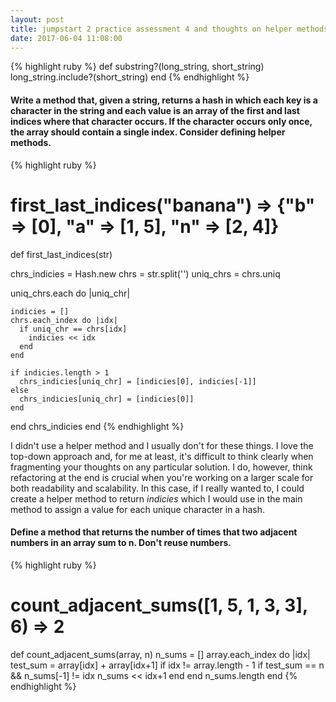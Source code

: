 ```yaml
---
layout: post
title: jumpstart 2 practice assessment 4 and thoughts on helper methods
date: 2017-06-04 11:08:00
---
```


{% highlight ruby %}
def substring?(long_string, short_string)
  long_string.include?(short_string)
end
{% endhighlight %}

<h4>Write a method that, given a string, returns a hash in which each key is a character in the string and each value is an array of the first and last indices where that character occurs. If the character occurs only once, the array should contain a single index. Consider defining helper methods.</h4>

{% highlight ruby %}
# first_last_indices("banana") => {"b" => [0], "a" => [1, 5], "n" => [2, 4]}
def first_last_indices(str)

  chrs_indicies = Hash.new
  chrs = str.split('')
  uniq_chrs = chrs.uniq

  uniq_chrs.each do |uniq_chr|

    indicies = []
    chrs.each_index do |idx|
      if uniq_chr == chrs[idx]
        indicies << idx
      end
    end

    if indicies.length > 1
      chrs_indicies[uniq_chr] = [indicies[0], indicies[-1]]
    else
      chrs_indicies[uniq_chr] = [indicies[0]]
    end

  end
  chrs_indicies
end
{% endhighlight %}

<p>I didn't use a helper method and I usually don't for these things. I love the top-down approach and, for me at least, it's difficult to think clearly when fragmenting your thoughts on any particular solution. I do, however, think refactoring at the end is crucial when you're working on a larger scale for both readability and scalability. In this case, if I really wanted to, I could create a helper method to return <i>indicies</i> which I would use in the main method to assign a value for each unique character in a hash. </p>

<h4>Define a method that returns the number of times that two adjacent numbers in an array sum to n. Don't reuse numbers.</h4>

{% highlight ruby %}
# count_adjacent_sums([1, 5, 1, 3, 3], 6) => 2
def count_adjacent_sums(array, n)
  n_sums = []
  array.each_index do |idx|
    test_sum = array[idx] + array[idx+1] if idx != array.length - 1
    if test_sum == n && n_sums[-1] != idx
      n_sums << idx+1
    end
  end
  n_sums.length
end
{% endhighlight %}
